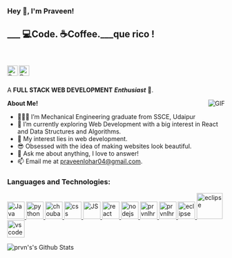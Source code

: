 <h3 title="hehehe"> Hey 👋, I'm Praveen!</h3>

<h2>___ 💻Code. ☕Coffee.___que rico !</h2>
<br>
<br>


<a href="https://www.linkedin.com/public-profile/settings?trk=d_flagship3_profile_self_view_public_profile&lipi=urn%3Ali%3Apage%3Ad_flagship3_profile_self_edit_contact_info%3BbEWfxNHHS5qtFE%2B9qSlwvg%3D%3D">
  <img align="left" alt="Praveen's LinkedIn" width="24px" src="https://image.similarpng.com/very-thumbnail/2020/07/Linkedin-logo-on-transparent--background-PNG.png" />
</a>
<a href="https://www.instagram.com/iamlohar/">
  <img align="left" alt="Praveen's Instagram" width="24px" src="https://image.similarpng.com/very-thumbnail/2020/06/Instagram-logo-transparent-PNG.png" />
</a>





<br />
<br />

A **FULL STACK WEB DEVELOPMENT** ***Enthusiast*** 🚀.
 

  <img align="right" alt="GIF" src="https://i.pinimg.com/originals/e4/26/70/e426702edf874b181aced1e2fa5c6cde.gif" />

**About Me!**

- 👨🏽‍💻 I’m Mechanical Engineering graduate from SSCE, Udaipur
- 🌱 I’m currently exploring Web Development with a big interest in React and Data Structures and Algorithms. 
- 🤔 My interest lies in web development.
- 😎 Obsessed with the idea of making websites look beautiful.
- 💬 Ask me about anything, I love to answer!
- 📫 Email me at [praveenlohar04@gmail.com](mailto:praveenlohar04@gmail.com).




### **Languages and Technologies:**

<p float="left">
 <a href="https://www.java.com/">
<img alt="Java" src="https://devstickers.com/assets/img/pro/7kaq.png" width="40">
 </a>

 <a href="https://www.python.org/">
<img alt="python" src="https://devstickers.com/assets/img/pro/p3jo.png" width="40">
 </a>
 <a href="https://en.wikipedia.org/wiki/HTML">
<img alt="choubari" src="https://devstickers.com/assets/img/pro/iqm9.png" width="40">
 </a>
 <a href="https://en.wikipedia.org/wiki/CCS3">
<img alt="css" src="https://devstickers.com/assets/img/pro/8pnd.png" width="40">
  </a>
 <a href="https://en.wikipedia.org/wiki/JavaScript">
<img alt="JS" src="https://devstickers.com/assets/img/pro/i4eg.png" width="40">
  </a>
 <a href="https://reactjs.org/">
<img alt="react" src="https://devstickers.com/assets/img/pro/z392.png" width="40">
  </a>
 <a href="https://nodejs.org/en/">
<img alt="nodejs" src="https://devstickers.com/assets/img/pro/iuw5.png" width="40">
  </a>


 <a href="https://git-scm.com/">
<img alt="prvnlhr" src="https://devstickers.com/assets/img/pro/apiv.png" width="40">
  </a>
  
 <a href="https://code.visualstudio.com/">
<img alt="prvnlhr" src="https://devstickers.com/assets/img/pro/saxu.png" width="40">
  </a>
  
   <a href="https://www.eclipse.org/ide/">
<img alt="eclipse" src="https://encrypted-tbn0.gstatic.com/images?q=tbn:ANd9GcSPNsTpdr8OwN8DJYjKT4mktsj1tg4Oqi-GIsHwh64k8dTTuPMekceIjiJLkV3zFVx2Kck&usqp=CAU" width="40">
  </a>
   
   <a href="https://www.eclipse.org/ide/">
<img alt="eclipse" src="https://banner2.cleanpng.com/20180913/uto/kisspng-intellij-idea-jetbrains-integrated-development-env-5b9a70df9dd6c3.3468850615368480956465.jpg" width="60">
  </a>
  
   <a href="https://code.visualstudio.com/">
<img alt="vscode" src="https://devstickers.com/assets/img/pro/h8ci.png" width="40">
  </a>

</p>

<img align="center" alt="prvn's's Github Stats" src="https://github-readme-stats.prvnlhr.vercel.app/api?username=prvnlhr&show_icons=true&hide_border=true&count_private=true"/>


